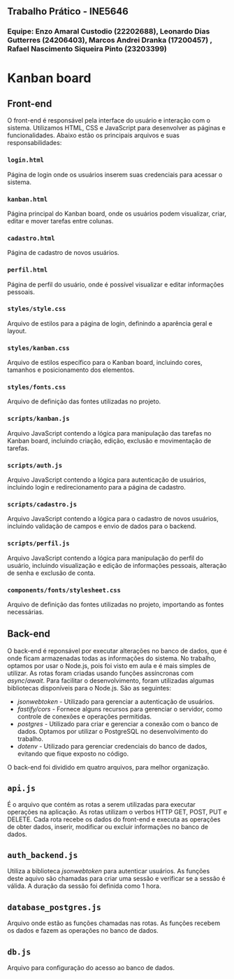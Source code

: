 ## Trabalho Prático - INE5646

### Equipe: Enzo Amaral Custodio (22202688), Leonardo Dias Gutterres (24206403), Marcos Andrei Dranka (17200457) , Rafael Nascimento Siqueira Pinto (23203399)

# Kanban board

## Front-end

O front-end é responsável pela interface do usuário e interação com o sistema. Utilizamos HTML, CSS e JavaScript para desenvolver as páginas e funcionalidades. Abaixo estão os principais arquivos e suas responsabilidades:

### `login.html`
Página de login onde os usuários inserem suas credenciais para acessar o sistema.

### `kanban.html`
Página principal do Kanban board, onde os usuários podem visualizar, criar, editar e mover tarefas entre colunas.

### `cadastro.html`
Página de cadastro de novos usuários.

### `perfil.html`
Página de perfil do usuário, onde é possível visualizar e editar informações pessoais.

### `styles/style.css`
Arquivo de estilos para a página de login, definindo a aparência geral e layout.

### `styles/kanban.css`
Arquivo de estilos específico para o Kanban board, incluindo cores, tamanhos e posicionamento dos elementos.

### `styles/fonts.css`
Arquivo de definição das fontes utilizadas no projeto.

### `scripts/kanban.js`
Arquivo JavaScript contendo a lógica para manipulação das tarefas no Kanban board, incluindo criação, edição, exclusão e movimentação de tarefas.

### `scripts/auth.js`
Arquivo JavaScript contendo a lógica para autenticação de usuários, incluindo login e redirecionamento para a página de cadastro.

### `scripts/cadastro.js`
Arquivo JavaScript contendo a lógica para o cadastro de novos usuários, incluindo validação de campos e envio de dados para o backend.

### `scripts/perfil.js`
Arquivo JavaScript contendo a lógica para manipulação do perfil do usuário, incluindo visualização e edição de informações pessoais, alteração de senha e exclusão de conta.

### `components/fonts/stylesheet.css`
Arquivo de definição das fontes utilizadas no projeto, importando as fontes necessárias.


## Back-end

O back-end é reponsável por executar alterações no banco de dados, que é onde ficam armazenadas todas as informações do sistema. No trabalho, optamos por usar o Node.js, pois foi visto em aula e é mais simples de utilizar. As rotas foram criadas usando funções assíncronas com *async*/*await*.
Para facilitar o desenvolvimento, foram utilizadas algumas bibliotecas disponíveis para o Node.js. São as seguintes:
* *jsonwebtoken* - Utilizado para gerenciar a autenticação de usuários.
* *fastify/cors* - Fornece alguns recursos para gerenciar o servidor, como controle de conexões e operações permitidas.
* *postgres* - Utilizado para criar e gerenciar a conexão com o banco de dados. Optamos por utilizar o PostgreSQL no desenvolvimento do trabalho.
* *dotenv* - Utilizado para gerenciar credenciais do banco de dados, evitando que fique exposto no código.

O back-end foi dividido em quatro arquivos, para melhor organização.

## `api.js`
É o arquivo que contém as rotas a serem utilizadas para executar operações na aplicação. As rotas utilizam o verbos HTTP GET, POST, PUT e DELETE. Cada rota recebe os dados do front-end e executa as operações de obter dados, inserir, modificar ou excluir informações no banco de dados.

## `auth_backend.js`
Utiliza a biblioteca *jsonwebtoken* para autenticar usuários. As funções deste aquivo são chamadas para criar uma sessão e verificar se a sessão é válida. A duração da sessão foi definida como 1 hora.

## `database_postgres.js`
Arquivo onde estão as funções chamadas nas rotas. As funções recebem os dados e fazem as operações no banco de dados.

## `db.js`
Arquivo para configuração do acesso ao banco de dados.

